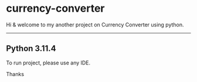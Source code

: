 # currency-converter
Hi & welcome to my another project on Currency Converter using python.

-------------------
Python 3.11.4
-------------------
To run project, please use any IDE.

Thanks 

